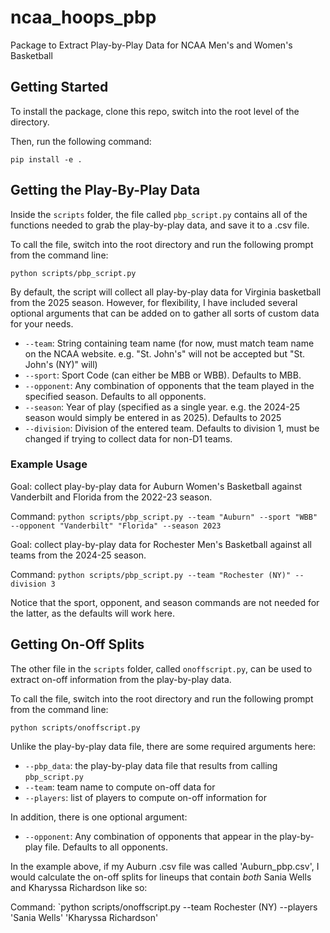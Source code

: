 # ncaa_hoops_pbp
Package to Extract Play-by-Play Data for NCAA Men's and Women's Basketball

## Getting Started

To install the package, clone this repo, switch into the root level of the directory. 

Then, run the following command:

`pip install -e .`

## Getting the Play-By-Play Data

Inside the `scripts` folder, the file called `pbp_script.py` contains all of the functions needed to grab the play-by-play data, and save it to a .csv file.

To call the file, switch into the root directory and run the following prompt from the command line:

`python scripts/pbp_script.py`

By default, the script will collect all play-by-play data for Virginia basketball from the 2025 season. However, for flexibility, I have included several optional arguments that can be added on to gather all sorts of custom data for your needs.

* `--team`: String containing team name (for now, must match team name on the NCAA website. e.g. "St. John's" will not be accepted but "St. John's (NY)" will)
* `--sport`: Sport Code (can either be MBB or WBB). Defaults to MBB.
* `--opponent`: Any combination of opponents that the team played in the specified season. Defaults to all opponents.
* `--season`: Year of play (specified as a single year. e.g. the 2024-25 season would simply be entered in as 2025). Defaults to 2025
* `--division`: Division of the entered team. Defaults to division 1, must be changed if trying to collect data for non-D1 teams.

### Example Usage

Goal: collect play-by-play data for Auburn Women's Basketball against Vanderbilt and Florida from the 2022-23 season.

Command: `python scripts/pbp_script.py --team "Auburn" --sport "WBB" --opponent "Vanderbilt" "Florida" --season 2023`

Goal: collect play-by-play data for Rochester Men's Basketball against all teams from the 2024-25 season.

Command: `python scripts/pbp_script.py --team "Rochester (NY)" --division 3`

Notice that the sport, opponent, and season commands are not needed for the latter, as the defaults will work here.

## Getting On-Off Splits

The other file in the `scripts` folder, called `onoffscript.py`, can be used to extract on-off information from the play-by-play data.

To call the file, switch into the root directory and run the following prompt from the command line:

`python scripts/onoffscript.py`

Unlike the play-by-play data file, there are some required arguments here:

* `--pbp_data`: the play-by-play data file that results from calling `pbp_script.py`
* `--team`: team name to compute on-off data for
* `--players`: list of players to compute on-off information for

In addition, there is one optional argument:

* `--opponent`: Any combination of opponents that appear in the play-by-play file. Defaults to all opponents.

In the example above, if my Auburn .csv file was called 'Auburn_pbp.csv', I would calculate the on-off splits for lineups that contain *both* Sania Wells and Kharyssa Richardson like so:

Command: `python scripts/onoffscript.py --team Rochester (NY) --players 'Sania Wells' 'Kharyssa Richardson'

